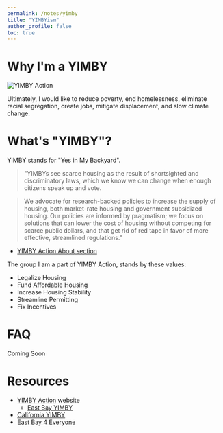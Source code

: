 ```yaml
---
permalink: /notes/yimby
title: "YIMBYism"
author_profile: false 
toc: true
---
```


# Why I'm a YIMBY

![YIMBY Action](https://yimbyaction.org/2021/wp-content/uploads/sites/5/2021/08/image_from_ios-6-scaled-e1628888786710-1536x1155.jpg)

Ultimately, I would like to reduce poverty, end homelessness, eliminate racial segregation, create jobs, mitigate displacement, and slow climate change.


# What's "YIMBY"?

YIMBY stands for "Yes in My Backyard".

> "YIMBYs see scarce housing as the result of shortsighted and discriminatory laws, which we know we can change when enough citizens speak up and vote. 

> We advocate for research-backed policies to increase the supply of housing, both market-rate housing and government subsidized housing. Our policies are informed by pragmatism; we focus on solutions that can lower the cost of housing without competing for scarce public dollars, and that get rid of red tape in favor of more effective, streamlined regulations."
- [YIMBY Action About section](https://yimbyaction.org/2021/about/)

The group I am a part of YIMBY Action, stands by these values:
* Legalize Housing
* Fund Affordable Housing
* Increase Housing Stability
* Streamline Permitting
* Fix Incentives

# FAQ

Coming Soon

# Resources

* [YIMBY Action](https://yimbyaction.org/2021/) website
    * [East Bay YIMBY](https://www.eastbayyimby.org/)
* [California YIMBY](https://cayimby.org/)
* [East Bay 4 Everyone](https://eastbayforeveryone.org/)